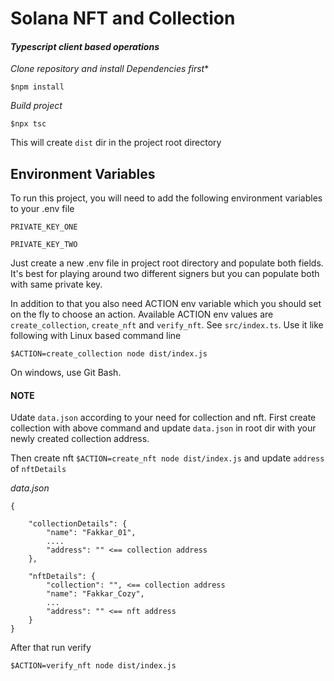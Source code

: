 
# Solana NFT and Collection
#### *Typescript client based operations*

*Clone repository and install Dependencies first**
```
$npm install
```

*Build project*
```
$npx tsc
```
This will create `dist` dir in the project root directory
## Environment Variables

To run this project, you will need to add the following environment variables to your .env file

`PRIVATE_KEY_ONE`

`PRIVATE_KEY_TWO`

Just create a new .env file in project root directory and populate both fields. It's best for playing around two different signers but you can populate both with same private key. 

In addition to that you also need ACTION env variable which you should set on the fly to choose an action. Available ACTION env values are `create_collection`, `create_nft` and `verify_nft`. See `src/index.ts`. Use it like following with Linux based command line

```
$ACTION=create_collection node dist/index.js
```
On windows, use Git Bash.



#### **NOTE**
Udate `data.json` according to your need for collection and nft.
First create collection with above command and update `data.json` in root dir with your newly created collection address.



Then create nft `$ACTION=create_nft node dist/index.js` and update `address` of `nftDetails`

*data.json*
```
{
    
    "collectionDetails": {
        "name": "Fakkar_01",
        ....
        "address": "" <== collection address 
    },

    "nftDetails": {
        "collection": "", <== collection address
        "name": "Fakkar_Cozy",
        ...
        "address": "" <== nft address
    }
}
``` 

After that run verify
```
$ACTION=verify_nft node dist/index.js
```